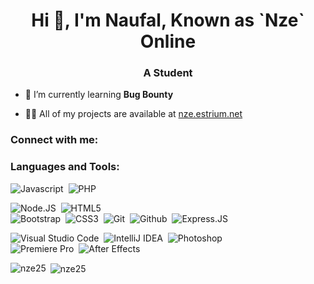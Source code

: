 <h1 align="center">Hi 👋, I'm Naufal, Known as `Nze` Online</h1>
<h3 align="center">A Student</h3>

- 🌱 I’m currently learning **Bug Bounty**

- 👨‍💻 All of my projects are available at [nze.estrium.net](nze.estrium.net)

<h3 align="left">Connect with me:</h3>
<p align="left">
</p>

<h3 align="left">Languages and Tools:</h3>

![Javascript](https://img.shields.io/badge/-Javascript-2f1a47?style=flat&logo=javascript)&nbsp;
![PHP](https://img.shields.io/badge/-PHP-2f1a47?style=flat&logo=php)&nbsp;


![Node.JS](https://img.shields.io/badge/-Node.JS-2f1a47?style=flat&logo=node.js)&nbsp;
![HTML5](https://img.shields.io/badge/-HTML5-2f1a47?style=flat&logo=html5)&nbsp;  
![Bootstrap](https://img.shields.io/badge/-Bootstrap-2f1a47?style=flat&logo=bootstrap)&nbsp;
![CSS3](https://img.shields.io/badge/-CSS3-2f1a47?style=flat&logo=css3&logoColor=039be5)&nbsp;
![Git](https://img.shields.io/badge/-Git-2f1a47?style=flat&logo=git)&nbsp;
![Github](https://img.shields.io/badge/-Github-2f1a47?style=flat&logo=github)&nbsp;
![Express.JS](https://img.shields.io/badge/-Express-2f1a47?style=flat&logo=express)&nbsp;

![Visual Studio Code](https://img.shields.io/badge/-Visual%20Studio%20Code-2f1a47?style=flat&logo=visualstudiocode)&nbsp;
![IntelliJ IDEA](https://img.shields.io/badge/-IntelliJ%20IDEA-2f1a47?style=flat&logo=intellijidea)&nbsp;
![Photoshop](https://img.shields.io/badge/-Photoshop-2f1a47?style=flat&logo=adobephotoshop)&nbsp;  
![Premiere Pro](https://img.shields.io/badge/-Premiere%20Pro-2f1a47?style=flat&logo=adobepremierepro)&nbsp;
![After Effects](https://img.shields.io/badge/-Adobe%After%Effects-2f1a47?style=flat&logo=adobeaftereffects)&nbsp;

<p><img align="left" src="https://github-readme-stats.vercel.app/api/top-langs?username=nze25&show_icons=true&locale=en&layout=compact" alt="nze25" /></p>

<p>&nbsp;<img align="center" src="https://github-readme-stats.vercel.app/api?username=nze25&show_icons=true&locale=en" alt="nze25" /></p>
